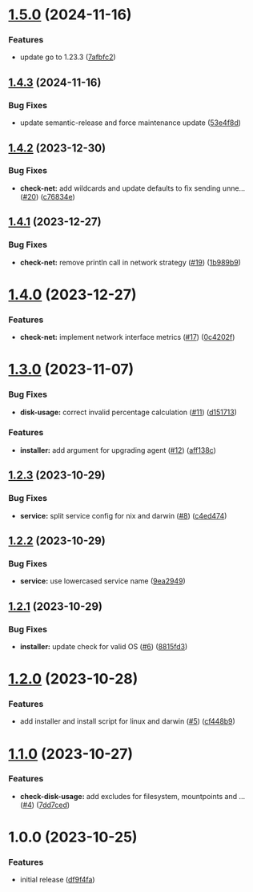 # [1.5.0](https://github.com/spectate/agent/compare/v1.4.3...v1.5.0) (2024-11-16)


### Features

* update go to 1.23.3 ([7afbfc2](https://github.com/spectate/agent/commit/7afbfc2e2cb38146a8dcc70dfd6338117c17b104))

## [1.4.3](https://github.com/spectate/agent/compare/v1.4.2...v1.4.3) (2024-11-16)


### Bug Fixes

* update semantic-release and force maintenance update ([53e4f8d](https://github.com/spectate/agent/commit/53e4f8d3f723787708e3a977acb161d57bcd4404))

## [1.4.2](https://github.com/spectate/agent/compare/v1.4.1...v1.4.2) (2023-12-30)


### Bug Fixes

* **check-net:** add wildcards and update defaults to fix sending unne… ([#20](https://github.com/spectate/agent/issues/20)) ([c76834e](https://github.com/spectate/agent/commit/c76834e2aa6b607bdfe35a94d44b82132b39a777))

## [1.4.1](https://github.com/spectate/agent/compare/v1.4.0...v1.4.1) (2023-12-27)


### Bug Fixes

* **check-net:** remove println call in network strategy ([#19](https://github.com/spectate/agent/issues/19)) ([1b989b9](https://github.com/spectate/agent/commit/1b989b939ac62cf96cd7938d0ec6a38799cb3f87))

# [1.4.0](https://github.com/spectate/agent/compare/v1.3.0...v1.4.0) (2023-12-27)


### Features

* **check-net:** implement network interface metrics ([#17](https://github.com/spectate/agent/issues/17)) ([0c4202f](https://github.com/spectate/agent/commit/0c4202f6e64fb0b572a612b1571268b10fd723a7))

# [1.3.0](https://github.com/spectate/agent/compare/v1.2.3...v1.3.0) (2023-11-07)


### Bug Fixes

* **disk-usage:** correct invalid percentage calculation ([#11](https://github.com/spectate/agent/issues/11)) ([d151713](https://github.com/spectate/agent/commit/d15171382698a91645caef3ccf99a250585f3f7c))


### Features

* **installer:** add argument for upgrading agent ([#12](https://github.com/spectate/agent/issues/12)) ([aff138c](https://github.com/spectate/agent/commit/aff138c2f854c4c49e62b6722f1ee48a5e049b84))

## [1.2.3](https://github.com/spectate/agent/compare/v1.2.2...v1.2.3) (2023-10-29)


### Bug Fixes

* **service:** split service config for nix and darwin ([#8](https://github.com/spectate/agent/issues/8)) ([c4ed474](https://github.com/spectate/agent/commit/c4ed4744a029d533f12d87b18a83992f201797b4))

## [1.2.2](https://github.com/spectate/agent/compare/v1.2.1...v1.2.2) (2023-10-29)


### Bug Fixes

* **service:** use lowercased service name ([9ea2949](https://github.com/spectate/agent/commit/9ea294916325568a0abc53e09a75e245673b20f1))

## [1.2.1](https://github.com/spectate/agent/compare/v1.2.0...v1.2.1) (2023-10-29)


### Bug Fixes

* **installer:** update check for valid OS ([#6](https://github.com/spectate/agent/issues/6)) ([8815fd3](https://github.com/spectate/agent/commit/8815fd337d093d0db268f0cf7ef58fb5bbeb12b8))

# [1.2.0](https://github.com/spectate/agent/compare/v1.1.0...v1.2.0) (2023-10-28)


### Features

* add installer and install script for linux and darwin ([#5](https://github.com/spectate/agent/issues/5)) ([cf448b9](https://github.com/spectate/agent/commit/cf448b9893d4bed4820f68455224515e61519afc))

# [1.1.0](https://github.com/spectate/agent/compare/v1.0.0...v1.1.0) (2023-10-27)


### Features

* **check-disk-usage:** add excludes for filesystem, mountpoints and … ([#4](https://github.com/spectate/agent/issues/4)) ([7dd7ced](https://github.com/spectate/agent/commit/7dd7cedfafd197489ac710a2e0406966a9fa705a))

# 1.0.0 (2023-10-25)


### Features

* initial release ([df9f4fa](https://github.com/spectate/agent/commit/df9f4faa93a9397123d3065eb76ecb220d047015))
